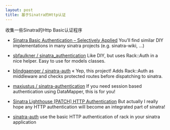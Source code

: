 ```yaml
---
layout: post
title: 基于Sinatra的Http认证
---
```


收集一些Sinatra的Http Basic认证程序

 * <a href="http://www.gittr.com/index.php/archive/sinatra-basic-authentication-selectively-applied/">Sinatra Basic Authentication – Selectively Applied</a>
   You’ll find similar DIY implementations in many sinatra projects (e.g. sinatra-wiki, ...)

 * <a href="http://github.com/sbfaulkner/sinatra_authentication">sbfaulkner / sinatra_authentication</a>
   Like DIY, but uses Rack::Auth in a nice helper. Easy to use for models classes.

 * <a href="http://github.com/blindgaenger/sinatra-auth">blindgaenger / sinatra-auth</a> « Yep, this project!
   Adds Rack::Auth as middleware and checks protected routes before dispatching to sinatra.

 * <a href="http://github.com/maxjustus/sinatra-authentication">maxjustus / sinatra-authentication</a>
   If you need session based authentication using DataMapper, this is for you!

 * <a href="http://sinatra.lighthouseapp.com/projects/9779/tickets/16-patch-http-authentication">Sinatra Lighthouse [PATCH] HTTP Authentication</a>
   But actually I really hope any HTTP authentication will become an integrated part of sinatra!

* <a href="http://github.com/blindgaenger/sinatra-auth/tree/master">sinatra-auth</a>
  use the basic HTTP authentication of rack in your sinatra application
